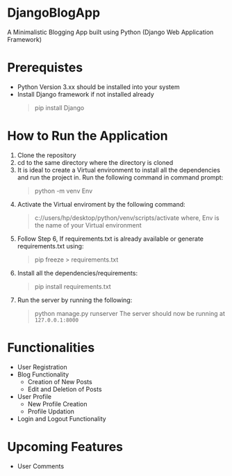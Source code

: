 # DjangoBlogApp
A Minimalistic Blogging App built using Python (Django Web Application Framework)

# Prerequistes
- Python Version 3.xx should be installed into your system
- Install Django framework if not installed already
     > pip install Django

# How to Run the Application
1. Clone the repository
2. cd to the same directory where the directory is cloned
3. It is ideal to create a Virtual environment to install all the dependencies and run the project in. Run the following command in command prompt:
     > python -m venv Env
4. Activate the Virtual enviroment by the following command:
     > c://users/hp/desktop/python/venv/scripts/activate
where, Env is the name of your Virtual environment
5. Follow Step 6, If requirements.txt is already available or generate requirements.txt using:
     > pip freeze > requirements.txt
6. Install all the dependencies/requirements:
     > pip install requirements.txt
7. Run the server by running the following:
     > python manage.py runserver
The server should now be running at `127.0.0.1:8000`

# Functionalities
- User Registration
- Blog Functionality
    - Creation of New Posts 
    - Edit and Deletion of Posts
- User Profile
    - New Profile Creation
    - Profile Updation
- Login and Logout Functionality

# Upcoming Features
- User Comments
